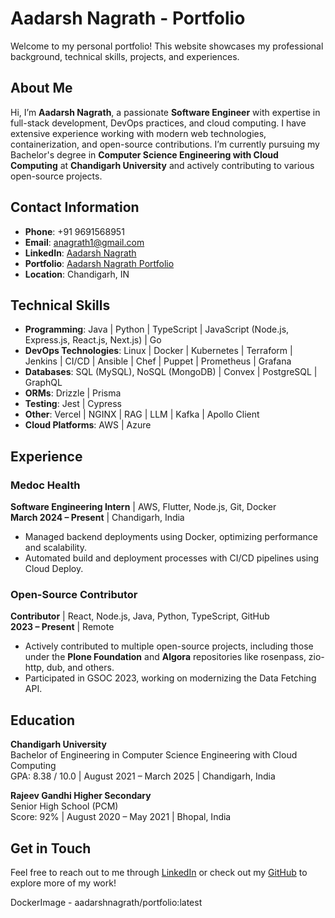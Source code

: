 # Aadarsh Nagrath - Portfolio

Welcome to my personal portfolio! This website showcases my professional background, technical skills, projects, and experiences.

## About Me

Hi, I’m **Aadarsh Nagrath**, a passionate **Software Engineer** with expertise in full-stack development, DevOps practices, and cloud computing. I have extensive experience working with modern web technologies, containerization, and open-source contributions. I’m currently pursuing my Bachelor's degree in **Computer Science Engineering with Cloud Computing** at **Chandigarh University** and actively contributing to various open-source projects.

## Contact Information
- **Phone**: +91 9691568951
- **Email**: [anagrath1@gmail.com](mailto:anagrath1@gmail.com)
- **LinkedIn**: [Aadarsh Nagrath](https://linkedin.com/in/aadarsh-nagrath)
- **Portfolio**: [Aadarsh Nagrath Portfolio](https://aadarsh-nagrath.vercel.app)
- **Location**: Chandigarh, IN

## Technical Skills
- **Programming**: Java | Python | TypeScript | JavaScript (Node.js, Express.js, React.js, Next.js) | Go
- **DevOps Technologies**: Linux | Docker | Kubernetes | Terraform | Jenkins | CI/CD | Ansible | Chef | Puppet | Prometheus | Grafana
- **Databases**: SQL (MySQL), NoSQL (MongoDB) | Convex | PostgreSQL | GraphQL
- **ORMs**: Drizzle | Prisma
- **Testing**: Jest | Cypress
- **Other**: Vercel | NGINX | RAG | LLM | Kafka | Apollo Client
- **Cloud Platforms**: AWS | Azure

## Experience

### Medoc Health
**Software Engineering Intern** | AWS, Flutter, Node.js, Git, Docker  
**March 2024 – Present** | Chandigarh, India
- Managed backend deployments using Docker, optimizing performance and scalability.
- Automated build and deployment processes with CI/CD pipelines using Cloud Deploy.

### Open-Source Contributor
**Contributor** | React, Node.js, Java, Python, TypeScript, GitHub  
**2023 – Present** | Remote
- Actively contributed to multiple open-source projects, including those under the **Plone Foundation** and **Algora** repositories like rosenpass, zio-http, dub, and others.
- Participated in GSOC 2023, working on modernizing the Data Fetching API.

## Education
**Chandigarh University**  
Bachelor of Engineering in Computer Science Engineering with Cloud Computing  
GPA: 8.38 / 10.0 | August 2021 – March 2025 | Chandigarh, India

**Rajeev Gandhi Higher Secondary**  
Senior High School (PCM)  
Score: 92% | August 2020 – May 2021 | Bhopal, India

## Get in Touch
Feel free to reach out to me through [LinkedIn](https://linkedin.com/in/aadarsh-nagrath) or check out my [GitHub](https://github.com/aadarsh-nagrath) to explore more of my work!

DockerImage - aadarshnagrath/portfolio:latest